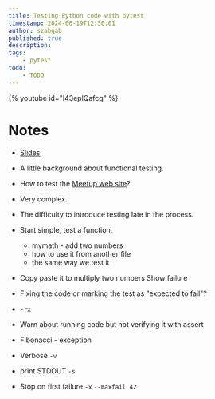 ```yaml
---
title: Testing Python code with pytest
timestamp: 2024-06-19T12:30:01
author: szabgab
published: true
description:
tags:
    - pytest
todo:
    - TODO
---
```


{% youtube id="I43eplQafcg" %}

# Notes


* [Slides](https://code-maven.com/slides/python/pytest)

* A little background about functional testing.
* How to test the [Meetup web site](https://www.meetup.com/)?
* Very complex.

* The difficulty to introduce testing late in the process.

* Start simple, test a function.
    * mymath - add two numbers
    * how to use it from another file
    * the same way we test it

* Copy paste it to multiply two numbers
    Show failure

* Fixing the code or marking the test as "expected to fail"?

* `-rx`

* Warn about running code but not verifying it with assert

* Fibonacci - exception

* Verbose `-v`
* print STDOUT `-s`
* Stop on first failure `-x`   `--maxfail 42`

